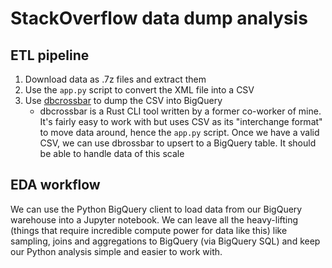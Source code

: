 # StackOverflow data dump analysis

## ETL pipeline

1. Download data as .7z files and extract them
2. Use the `app.py` script to convert the XML file into a CSV
3. Use [dbcrossbar](https://www.dbcrossbar.org/) to dump the CSV into BigQuery
   - dbcrossbar is a Rust CLI tool written by a former co-worker of mine. It's fairly easy to work with but uses CSV as its "interchange format" to move data around, hence the `app.py` script. Once we have a valid CSV, we can use dbrossbar to upsert to a BigQuery table. It should be able to handle data of this scale

## EDA workflow

We can use the Python BigQuery client to load data from our BigQuery warehouse into a Jupyter notebook. We can leave all the heavy-lifting (things that require incredible compute power for data like this) like sampling, joins and aggregations to BigQuery (via BigQuery SQL) and keep our Python analysis simple and easier to work with.
